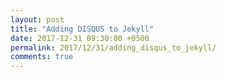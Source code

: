```yaml
---
layout: post
title: "Adding DISQUS to Jekyll"
date: 2017-12-31 09:30:00 +0500
permalink: 2017/12/31/adding_disqus_to_jekyll/
comments: true
---
```


